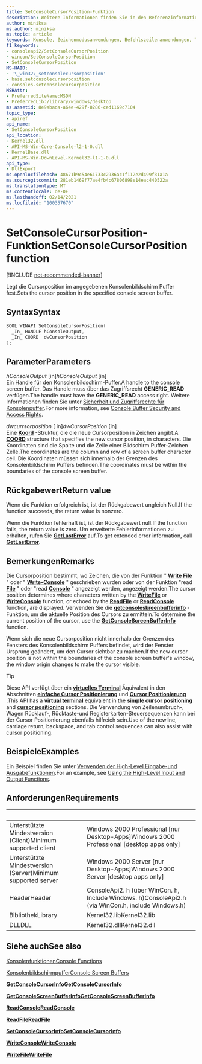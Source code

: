```yaml
---
title: SetConsoleCursorPosition-Funktion
description: Weitere Informationen finden Sie in den Referenzinformationen zur SetConsoleCursorPosition-Funktion, mit der die Cursorposition im angegebenen Konsolenbildschirm Puffer festgelegt wird.
author: miniksa
ms.author: miniksa
ms.topic: article
keywords: Konsole, Zeichenmodusanwendungen, Befehlszeilenanwendungen, Terminalanwendungen, Konsolen-API
f1_keywords:
- consoleapi2/SetConsoleCursorPosition
- wincon/SetConsoleCursorPosition
- SetConsoleCursorPosition
MS-HAID:
- '\_win32\_setconsolecursorposition'
- base.setconsolecursorposition
- consoles.setconsolecursorposition
MSHAttr:
- PreferredSiteName:MSDN
- PreferredLib:/library/windows/desktop
ms.assetid: 8e9abada-a64e-429f-8286-ced1169c7104
topic_type:
- apiref
api_name:
- SetConsoleCursorPosition
api_location:
- Kernel32.dll
- API-MS-Win-Core-Console-l2-1-0.dll
- KernelBase.dll
- API-MS-Win-DownLevel-Kernel32-l1-1-0.dll
api_type:
- DllExport
ms.openlocfilehash: 48671b9c54e61733c2936ac1f112e2d499f31a1a
ms.sourcegitcommit: 281eb1469f77ae4fb4c67806898e14eac440522a
ms.translationtype: MT
ms.contentlocale: de-DE
ms.lasthandoff: 02/14/2021
ms.locfileid: "100357670"
---
```

# <a name="setconsolecursorposition-function"></a><span data-ttu-id="bf5ae-104">SetConsoleCursorPosition-Funktion</span><span class="sxs-lookup"><span data-stu-id="bf5ae-104">SetConsoleCursorPosition function</span></span>

[!INCLUDE [not-recommended-banner](./includes/not-recommended-banner.md)]

<span data-ttu-id="bf5ae-105">Legt die Cursorposition im angegebenen Konsolenbildschirm Puffer fest.</span><span class="sxs-lookup"><span data-stu-id="bf5ae-105">Sets the cursor position in the specified console screen buffer.</span></span>

## <a name="syntax"></a><span data-ttu-id="bf5ae-106">Syntax</span><span class="sxs-lookup"><span data-stu-id="bf5ae-106">Syntax</span></span>

```C
BOOL WINAPI SetConsoleCursorPosition(
  _In_ HANDLE hConsoleOutput,
  _In_ COORD  dwCursorPosition
);
```

## <a name="parameters"></a><span data-ttu-id="bf5ae-107">Parameter</span><span class="sxs-lookup"><span data-stu-id="bf5ae-107">Parameters</span></span>

<span data-ttu-id="bf5ae-108">*hConsoleOutput* \[in\]</span><span class="sxs-lookup"><span data-stu-id="bf5ae-108">*hConsoleOutput* \[in\]</span></span>  
<span data-ttu-id="bf5ae-109">Ein Handle für den Konsolenbildschirm-Puffer.</span><span class="sxs-lookup"><span data-stu-id="bf5ae-109">A handle to the console screen buffer.</span></span> <span data-ttu-id="bf5ae-110">Das Handle muss über das Zugriffsrecht **GENERIC\_READ** verfügen.</span><span class="sxs-lookup"><span data-stu-id="bf5ae-110">The handle must have the **GENERIC\_READ** access right.</span></span> <span data-ttu-id="bf5ae-111">Weitere Informationen finden Sie unter [Sicherheit und Zugriffsrechte für Konsolenpuffer](console-buffer-security-and-access-rights.md).</span><span class="sxs-lookup"><span data-stu-id="bf5ae-111">For more information, see [Console Buffer Security and Access Rights](console-buffer-security-and-access-rights.md).</span></span>

<span data-ttu-id="bf5ae-112">*dwcurrsorposition* \[ in\]</span><span class="sxs-lookup"><span data-stu-id="bf5ae-112">*dwCursorPosition* \[in\]</span></span>  
<span data-ttu-id="bf5ae-113">Eine [**Koord**](coord-str.md) -Struktur, die die neue Cursorposition in Zeichen angibt.</span><span class="sxs-lookup"><span data-stu-id="bf5ae-113">A [**COORD**](coord-str.md) structure that specifies the new cursor position, in characters.</span></span> <span data-ttu-id="bf5ae-114">Die Koordinaten sind die Spalte und die Zeile einer Bildschirm Puffer-Zeichen Zelle.</span><span class="sxs-lookup"><span data-stu-id="bf5ae-114">The coordinates are the column and row of a screen buffer character cell.</span></span> <span data-ttu-id="bf5ae-115">Die Koordinaten müssen sich innerhalb der Grenzen des Konsolenbildschirm Puffers befinden.</span><span class="sxs-lookup"><span data-stu-id="bf5ae-115">The coordinates must be within the boundaries of the console screen buffer.</span></span>

## <a name="return-value"></a><span data-ttu-id="bf5ae-116">Rückgabewert</span><span class="sxs-lookup"><span data-stu-id="bf5ae-116">Return value</span></span>

<span data-ttu-id="bf5ae-117">Wenn die Funktion erfolgreich ist, ist der Rückgabewert ungleich Null.</span><span class="sxs-lookup"><span data-stu-id="bf5ae-117">If the function succeeds, the return value is nonzero.</span></span>

<span data-ttu-id="bf5ae-118">Wenn die Funktion fehlerhaft ist, ist der Rückgabewert null.</span><span class="sxs-lookup"><span data-stu-id="bf5ae-118">If the function fails, the return value is zero.</span></span> <span data-ttu-id="bf5ae-119">Um erweiterte Fehlerinformationen zu erhalten, rufen Sie [**GetLastError**](/windows/win32/api/errhandlingapi/nf-errhandlingapi-getlasterror) auf.</span><span class="sxs-lookup"><span data-stu-id="bf5ae-119">To get extended error information, call [**GetLastError**](/windows/win32/api/errhandlingapi/nf-errhandlingapi-getlasterror).</span></span>

## <a name="remarks"></a><span data-ttu-id="bf5ae-120">Bemerkungen</span><span class="sxs-lookup"><span data-stu-id="bf5ae-120">Remarks</span></span>

<span data-ttu-id="bf5ae-121">Die Cursorposition bestimmt, wo Zeichen, die von der Funktion " [**Write File**](/windows/win32/api/fileapi/nf-fileapi-writefile) " oder " [**Write-Console**](writeconsole.md) " geschrieben wurden oder von der Funktion "read [**File**](/windows/win32/api/fileapi/nf-fileapi-readfile) " oder "read [**Console**](readconsole.md) " angezeigt werden, angezeigt werden.</span><span class="sxs-lookup"><span data-stu-id="bf5ae-121">The cursor position determines where characters written by the [**WriteFile**](/windows/win32/api/fileapi/nf-fileapi-writefile) or [**WriteConsole**](writeconsole.md) function, or echoed by the [**ReadFile**](/windows/win32/api/fileapi/nf-fileapi-readfile) or [**ReadConsole**](readconsole.md) function, are displayed.</span></span> <span data-ttu-id="bf5ae-122">Verwenden Sie die [**getconsoleskreenbufferinfo**](getconsolescreenbufferinfo.md) -Funktion, um die aktuelle Position des Cursors zu ermitteln.</span><span class="sxs-lookup"><span data-stu-id="bf5ae-122">To determine the current position of the cursor, use the [**GetConsoleScreenBufferInfo**](getconsolescreenbufferinfo.md) function.</span></span>

<span data-ttu-id="bf5ae-123">Wenn sich die neue Cursorposition nicht innerhalb der Grenzen des Fensters des Konsolenbildschirm Puffers befindet, wird der Fenster Ursprung geändert, um den Cursor sichtbar zu machen.</span><span class="sxs-lookup"><span data-stu-id="bf5ae-123">If the new cursor position is not within the boundaries of the console screen buffer's window, the window origin changes to make the cursor visible.</span></span>

> [!TIP]
> <span data-ttu-id="bf5ae-124">Diese API verfügt über ein **[virtuelles Terminal](console-virtual-terminal-sequences.md)** Äquivalent in den Abschnitten **[einfache Cursor Positionierung](console-virtual-terminal-sequences.md#simple-cursor-positioning)** und **[Cursor Positionierung](console-virtual-terminal-sequences.md#cursor-positioning)** .</span><span class="sxs-lookup"><span data-stu-id="bf5ae-124">This API has a **[virtual terminal](console-virtual-terminal-sequences.md)** equivalent in the **[simple cursor positioning](console-virtual-terminal-sequences.md#simple-cursor-positioning)** and **[cursor positioning](console-virtual-terminal-sequences.md#cursor-positioning)** sections.</span></span> <span data-ttu-id="bf5ae-125">Die Verwendung von Zeilenumbruch-, Wagen Rücklauf-, Rücktaste-und Registerkarten-Steuersequenzen kann bei der Cursor Positionierung ebenfalls hilfreich sein.</span><span class="sxs-lookup"><span data-stu-id="bf5ae-125">Use of the newline, carriage return, backspace, and tab control sequences can also assist with cursor positioning.</span></span>

## <a name="examples"></a><span data-ttu-id="bf5ae-126">Beispiele</span><span class="sxs-lookup"><span data-stu-id="bf5ae-126">Examples</span></span>

<span data-ttu-id="bf5ae-127">Ein Beispiel finden Sie unter [Verwenden der High-Level Eingabe-und Ausgabefunktionen](using-the-high-level-input-and-output-functions.md).</span><span class="sxs-lookup"><span data-stu-id="bf5ae-127">For an example, see [Using the High-Level Input and Output Functions](using-the-high-level-input-and-output-functions.md).</span></span>

## <a name="requirements"></a><span data-ttu-id="bf5ae-128">Anforderungen</span><span class="sxs-lookup"><span data-stu-id="bf5ae-128">Requirements</span></span>

| &nbsp; | &nbsp; |
|-|-|
| <span data-ttu-id="bf5ae-129">Unterstützte Mindestversion (Client)</span><span class="sxs-lookup"><span data-stu-id="bf5ae-129">Minimum supported client</span></span> | <span data-ttu-id="bf5ae-130">Windows 2000 Professional \[nur Desktop-Apps\]</span><span class="sxs-lookup"><span data-stu-id="bf5ae-130">Windows 2000 Professional \[desktop apps only\]</span></span> |
| <span data-ttu-id="bf5ae-131">Unterstützte Mindestversion (Server)</span><span class="sxs-lookup"><span data-stu-id="bf5ae-131">Minimum supported server</span></span> | <span data-ttu-id="bf5ae-132">Windows 2000 Server \[nur Desktop-Apps\]</span><span class="sxs-lookup"><span data-stu-id="bf5ae-132">Windows 2000 Server \[desktop apps only\]</span></span> |
| <span data-ttu-id="bf5ae-133">Header</span><span class="sxs-lookup"><span data-stu-id="bf5ae-133">Header</span></span> | <span data-ttu-id="bf5ae-134">ConsoleApi2. h (über WinCon. h, Include Windows. h)</span><span class="sxs-lookup"><span data-stu-id="bf5ae-134">ConsoleApi2.h (via WinCon.h, include Windows.h)</span></span> |
| <span data-ttu-id="bf5ae-135">Bibliothek</span><span class="sxs-lookup"><span data-stu-id="bf5ae-135">Library</span></span> | <span data-ttu-id="bf5ae-136">Kernel32.lib</span><span class="sxs-lookup"><span data-stu-id="bf5ae-136">Kernel32.lib</span></span> |
| <span data-ttu-id="bf5ae-137">DLL</span><span class="sxs-lookup"><span data-stu-id="bf5ae-137">DLL</span></span> | <span data-ttu-id="bf5ae-138">Kernel32.dll</span><span class="sxs-lookup"><span data-stu-id="bf5ae-138">Kernel32.dll</span></span> |

## <a name="see-also"></a><span data-ttu-id="bf5ae-139">Siehe auch</span><span class="sxs-lookup"><span data-stu-id="bf5ae-139">See also</span></span>

[<span data-ttu-id="bf5ae-140">Konsolenfunktionen</span><span class="sxs-lookup"><span data-stu-id="bf5ae-140">Console Functions</span></span>](console-functions.md)

[<span data-ttu-id="bf5ae-141">Konsolenbildschirmpuffer</span><span class="sxs-lookup"><span data-stu-id="bf5ae-141">Console Screen Buffers</span></span>](console-screen-buffers.md)

[<span data-ttu-id="bf5ae-142">**GetConsoleCursorInfo**</span><span class="sxs-lookup"><span data-stu-id="bf5ae-142">**GetConsoleCursorInfo**</span></span>](getconsolecursorinfo.md)

[<span data-ttu-id="bf5ae-143">**GetConsoleScreenBufferInfo**</span><span class="sxs-lookup"><span data-stu-id="bf5ae-143">**GetConsoleScreenBufferInfo**</span></span>](getconsolescreenbufferinfo.md)

[<span data-ttu-id="bf5ae-144">**ReadConsole**</span><span class="sxs-lookup"><span data-stu-id="bf5ae-144">**ReadConsole**</span></span>](readconsole.md)

[<span data-ttu-id="bf5ae-145">**ReadFile**</span><span class="sxs-lookup"><span data-stu-id="bf5ae-145">**ReadFile**</span></span>](/windows/win32/api/fileapi/nf-fileapi-readfile)

[<span data-ttu-id="bf5ae-146">**SetConsoleCursorInfo**</span><span class="sxs-lookup"><span data-stu-id="bf5ae-146">**SetConsoleCursorInfo**</span></span>](setconsolecursorinfo.md)

[<span data-ttu-id="bf5ae-147">**WriteConsole**</span><span class="sxs-lookup"><span data-stu-id="bf5ae-147">**WriteConsole**</span></span>](writeconsole.md)

[<span data-ttu-id="bf5ae-148">**WriteFile**</span><span class="sxs-lookup"><span data-stu-id="bf5ae-148">**WriteFile**</span></span>](/windows/win32/api/fileapi/nf-fileapi-writefile)